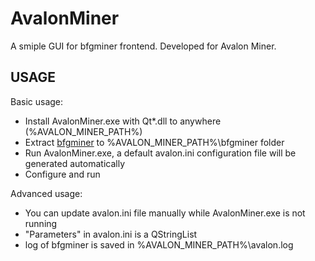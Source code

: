 AvalonMiner
===========

A smiple GUI for bfgminer frontend. Developed for Avalon Miner.

## USAGE

Basic usage:

 * Install AvalonMiner.exe with Qt\*.dll to anywhere (%AVALON_MINER_PATH%)
 * Extract [bfgminer](http://bfgminer.org) to %AVALON_MINER_PATH%\bfgminer folder
 * Run AvalonMiner.exe, a default avalon.ini configuration file will be generated automatically
 * Configure and run

Advanced usage:

 * You can update avalon.ini file manually while AvalonMiner.exe is not running
 * "Parameters" in avalon.ini is a QStringList
 * log of bfgminer is saved in %AVALON_MINER_PATH%\avalon.log

